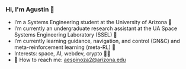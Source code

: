 ### Hi, I'm Agustin 👋
- I’m a Systems Engineering student at the University of Arizona 🏫
- I’m currently an undergraduate research assistant at the UA Space Systems Engineering Laboratory (SSEL) 🚀
- I’m currently learning guidance, navigation, and control (GN&C) and meta-reinforcement learning (meta-RL) 🧠
- Interests: space, AI, webdev, crypto 👨‍💻
- 📧 How to reach me: aespinoza2@arizona.edu 

<!--
[![Top Langs](https://github-readme-stats.vercel.app/api/top-langs/?username=aespinoza2&layout=compact&theme=transparent)](https://github.com/anuraghazra/github-readme-stats)
-->
